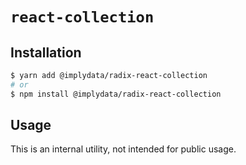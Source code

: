 # `react-collection`

## Installation

```sh
$ yarn add @implydata/radix-react-collection
# or
$ npm install @implydata/radix-react-collection
```

## Usage

This is an internal utility, not intended for public usage.
